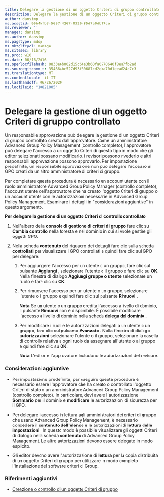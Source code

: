 ```yaml
---
title: Delegare la gestione di un oggetto Criteri di gruppo controllato
description: Delegare la gestione di un oggetto Criteri di gruppo controllato
author: dansimp
ms.assetid: 96b4bfb3-5657-4267-8326-85d7a0db87ce
ms.reviewer: ''
manager: dansimp
ms.author: dansimp
ms.pagetype: mdop
ms.mktglfcycl: manage
ms.sitesec: library
ms.prod: w10
ms.date: 06/16/2016
ms.openlocfilehash: 0833e6b002d15c64e3b60fa0570640f8ea7fb2ad
ms.sourcegitcommit: 354664bc527d93f80687cd2eba70d1eea024c7c3
ms.translationtype: MT
ms.contentlocale: it-IT
ms.lasthandoff: 06/26/2020
ms.locfileid: "10821005"
---
```

# Delegare la gestione di un oggetto Criteri di gruppo controllato


Un responsabile approvazione può delegare la gestione di un oggetto Criteri di gruppo controllato creato dall'approvatore. Come un amministratore Advanced Group Policy Management (controllo completo), l'approvatore può delegare l'accesso a un oggetto Criteri di questo tipo in modo che gli editor selezionati possano modificarlo, i revisori possono rivederlo e altri responsabili approvazione possono approvarlo. Per impostazione predefinita, un responsabile approvazione non può delegare l'accesso ai GPO creati da un altro amministratore di criteri di gruppo.

Per completare questa procedura è necessario un account utente con il ruolo amministratore Advanced Group Policy Manager (controllo completo), l'account utente dell'approvatore che ha creato l'oggetto Criteri di gruppo o un account utente con le autorizzazioni necessarie in Advanced Group Policy Management. Esaminare i dettagli in "considerazioni aggiuntive" in questo argomento.

**Per delegare la gestione di un oggetto Criteri di controllo controllato**

1.  Nell'albero della **console di gestione di criteri di gruppo** fare clic su **Cambia controllo** nella foresta e nel dominio in cui si vuole gestire gli oggetti GPO.

2.  Nella scheda **contenuto** del riquadro dei dettagli fare clic sulla scheda **controllati** per visualizzare i GPO controllati e quindi fare clic sul GPO per delegare:

    1.  Per aggiungere l'accesso per un utente o un gruppo, fare clic sul pulsante **Aggiungi** , selezionare l'utente o il gruppo e fare clic su **OK**. Nella finestra di dialogo **Aggiungi gruppo o utente** selezionare un ruolo e fare clic su **OK**.

    2.  Per rimuovere l'accesso per un utente o un gruppo, selezionare l'utente o il gruppo e quindi fare clic sul pulsante **Rimuovi** .

        **Nota**  Se un utente o un gruppo eredita l'accesso a livello di dominio, il pulsante **Rimuovi** non è disponibile. È possibile modificare l'accesso a livello di dominio nella scheda **delega del dominio** .

         

    3.  Per modificare i ruoli e le autorizzazioni delegati a un utente o un gruppo, fare clic sul pulsante **Avanzate** . Nella finestra di dialogo **autorizzazioni** selezionare l'utente o il gruppo, selezionare la casella di controllo relativa a ogni ruolo da assegnare all'utente o al gruppo e quindi fare clic su **OK**.

        **Nota**  L'editor e l'approvatore includono le autorizzazioni del revisore.

         

### Considerazioni aggiuntive

-   Per impostazione predefinita, per eseguire questa procedura è necessario essere l'approvatore che ha creato o controllato l'oggetto Criteri di stato o un amministratore Advanced Group Policy Management (controllo completo). In particolare, devi avere l'autorizzazione **Sommario** per il dominio e **modificare** le autorizzazioni di sicurezza per il GPO.

-   Per delegare l'accesso in lettura agli amministratori dei criteri di gruppo che usano Advanced Group Policy Management, è necessario concedere il **contenuto dell'elenco** e le autorizzazioni di **lettura delle impostazioni** . In questo modo è possibile visualizzare gli oggetti Criteri di dialogo nella scheda **contenuto** di Advanced Group Policy Management. Le altre autorizzazioni devono essere delegate in modo esplicito.

-   Gli editor devono avere l'autorizzazione di **lettura** per la copia distribuita di un oggetto Criteri di gruppo per utilizzare in modo completo l'installazione del software criteri di Group.

### Riferimenti aggiuntivi

-   [Creazione o controllo di un oggetto Criteri di gruppo](creating-or-controlling-a-gpo-agpm40-app.md)

 

 





